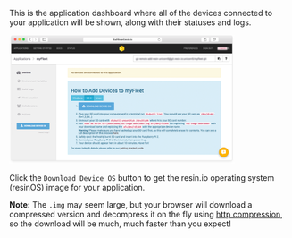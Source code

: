 This is the application dashboard where all of the devices connected to your
application will be shown, along with their statuses and logs.

<img src="/img/common/app/app_dashboard_empty.png" width="80%">

Click the `Download Device OS` button to get the resin.io operating system (resinOS) image for your application.

__Note:__ The `.img` may seem large, but your browser will download a compressed version and decompress it on the fly using [http compression][httpCompression], so the download will be much, much faster than you expect!

[httpCompression]:https://en.wikipedia.org/wiki/HTTP_compression
